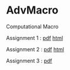 # AdvMacro
Computational Macro

Assignment 1 : [pdf](https://github.com/py-r-hans/AdvMacro/blob/master/Assignment-1.pdf) [html](https://rawcdn.githack.com/py-r-hans/AdvMacro/1dae33c026e71c6805b37ff5289fd2a1935afdf3/Assignment-1.html)

Assignment 2 : [pdf](https://github.com/hans-mtz/AdvMacro/blob/master/Assignment2.pdf) [html](https://rawcdn.githack.com/hans-mtz/AdvMacro/52d42574ccd9a147e89edf8a2bd8d91b8a4c57d2/Assignment2.html)

Assignment 3 : [pdf](https://github.com/hans-mtz/AdvMacro/blob/master/Assignment3.pdf) 